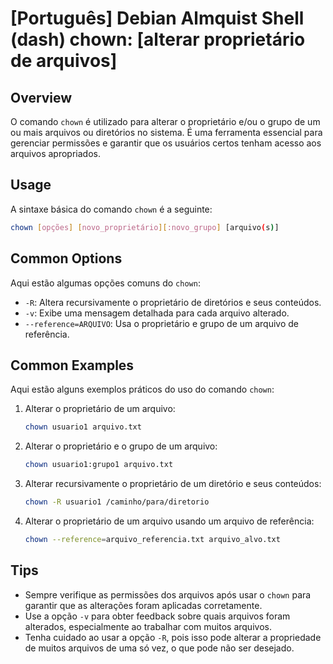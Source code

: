 # [Português] Debian Almquist Shell (dash) chown: [alterar proprietário de arquivos]

## Overview
O comando `chown` é utilizado para alterar o proprietário e/ou o grupo de um ou mais arquivos ou diretórios no sistema. É uma ferramenta essencial para gerenciar permissões e garantir que os usuários certos tenham acesso aos arquivos apropriados.

## Usage
A sintaxe básica do comando `chown` é a seguinte:

```bash
chown [opções] [novo_proprietário][:novo_grupo] [arquivo(s)]
```

## Common Options
Aqui estão algumas opções comuns do `chown`:

- `-R`: Altera recursivamente o proprietário de diretórios e seus conteúdos.
- `-v`: Exibe uma mensagem detalhada para cada arquivo alterado.
- `--reference=ARQUIVO`: Usa o proprietário e grupo de um arquivo de referência.

## Common Examples
Aqui estão alguns exemplos práticos do uso do comando `chown`:

1. Alterar o proprietário de um arquivo:
   ```bash
   chown usuario1 arquivo.txt
   ```

2. Alterar o proprietário e o grupo de um arquivo:
   ```bash
   chown usuario1:grupo1 arquivo.txt
   ```

3. Alterar recursivamente o proprietário de um diretório e seus conteúdos:
   ```bash
   chown -R usuario1 /caminho/para/diretorio
   ```

4. Alterar o proprietário de um arquivo usando um arquivo de referência:
   ```bash
   chown --reference=arquivo_referencia.txt arquivo_alvo.txt
   ```

## Tips
- Sempre verifique as permissões dos arquivos após usar o `chown` para garantir que as alterações foram aplicadas corretamente.
- Use a opção `-v` para obter feedback sobre quais arquivos foram alterados, especialmente ao trabalhar com muitos arquivos.
- Tenha cuidado ao usar a opção `-R`, pois isso pode alterar a propriedade de muitos arquivos de uma só vez, o que pode não ser desejado.